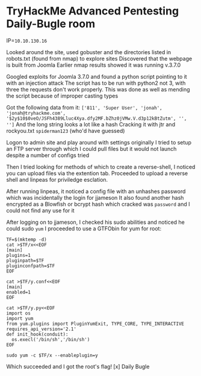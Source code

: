 # TryHackMe Advanced Pentesting Daily-Bugle room

IP=`10.10.130.16`

Looked around the site, used gobuster and the directories listed in robots.txt (found from nmap) to explore sites
Discovered that the webpage is built from Joomla
Earlier nmap results showed it was running v.3.7.0

Googled exploits for Joomla 3.7.0 and found a python script pointing to it with an injection attack
The script has to be run with python2 not 3, with three the requests don't work properly. This was done as well as mending the script because of improper casting types

Got the following data from it:
`['811', 'Super User', 'jonah', 'jonah@tryhackme.com', '$2y$10$0veO/JSFh4389Lluc4Xya.dfy2MF.bZhz0jVMw.V.d3p12kBtZutm', '', '']`
And the long string looks a lot like a hash
Cracking it with jtr and rockyou.txt
`spiderman123` (who'd have guessed)

Logon to admin site and play around with settings
originally I tried to setup an FTP server through which I could pull files but it would not launch despite a number of configs tried

Then I tried looking for methods of which to create a reverse-shell, I noticed you can upload files via the extention tab.
Proceeded to upload a reverse shell and linpeas for priviledge esclation.

After running linpeas, it noticed a config file with an unhashes password which was incidentally the login for jjameson
It also found another hash encrypted as a Blowfish or bcrypt hash which cracked was `password` and I could not find any use for it

After logging on to jjameson, I checked his sudo abilities and noticed he could sudo `yum`
I proceeded to use a GTFObin for yum for root:
```
TF=$(mktemp -d)
cat >$TF/x<<EOF
[main]
plugins=1
pluginpath=$TF
pluginconfpath=$TF
EOF

cat >$TF/y.conf<<EOF
[main]
enabled=1
EOF

cat >$TF/y.py<<EOF
import os
import yum
from yum.plugins import PluginYumExit, TYPE_CORE, TYPE_INTERACTIVE
requires_api_version='2.1'
def init_hook(conduit):
  os.execl('/bin/sh','/bin/sh')
EOF

sudo yum -c $TF/x --enableplugin=y
```
Which succeeded and I got the root's flag!
[x] Daily Bugle 

